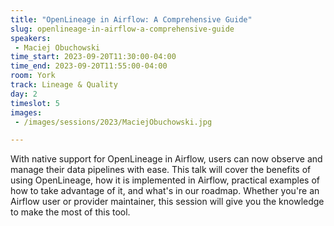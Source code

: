 ```yaml
---
title: "OpenLineage in Airflow: A Comprehensive Guide"
slug: openlineage-in-airflow-a-comprehensive-guide
speakers:
 - Maciej Obuchowski
time_start: 2023-09-20T11:30:00-04:00
time_end: 2023-09-20T11:55:00-04:00
room: York
track: Lineage & Quality
day: 2
timeslot: 5
images:
 - /images/sessions/2023/MaciejObuchowski.jpg

---
```


With native support for OpenLineage in Airflow, users can now observe and manage their data pipelines with ease. This talk will cover the benefits of using OpenLineage, how it is implemented in Airflow, practical examples of how to take advantage of it, and what's in our roadmap. Whether you're an Airflow user or provider maintainer, this session will give you the knowledge to make the most of this tool.
